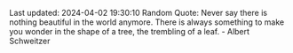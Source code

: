 Last updated: 2024-04-02 19:30:10
Random Quote: Never say there is nothing beautiful in the world anymore. There is always something to make you wonder in the shape of a tree, the trembling of a leaf. - Albert Schweitzer